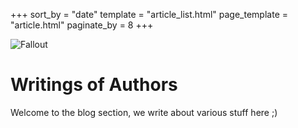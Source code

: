 +++
sort_by = "date"
template = "article_list.html"
page_template = "article.html"
paginate_by = 8 
+++

![Fallout](https://res.cloudinary.com/dly5kd3h5/image/upload/v1747465698/fallout_rntarj.jpg)

# Writings of Authors

Welcome to the blog section, we write about various stuff here ;)
